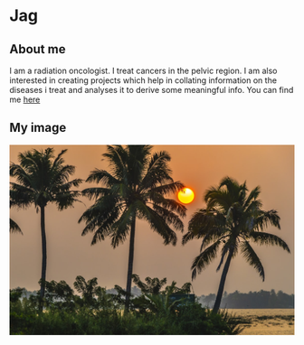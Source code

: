 # Jag
## About me
I am a radiation oncologist. I treat cancers in the pelvic region. I am also interested in creating projects which help in collating information on the diseases i treat and analyses it to derive some meaningful info.
You can find me [here](https://www.google.com/)

## My image
![testimage](images/sunrise.jpg)
